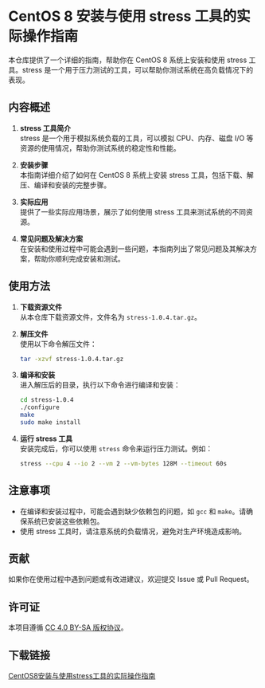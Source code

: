 # CentOS 8 安装与使用 stress 工具的实际操作指南

本仓库提供了一个详细的指南，帮助你在 CentOS 8 系统上安装和使用 stress 工具。stress 是一个用于压力测试的工具，可以帮助你测试系统在高负载情况下的表现。

## 内容概述

1. **stress 工具简介**  
   stress 是一个用于模拟系统负载的工具，可以模拟 CPU、内存、磁盘 I/O 等资源的使用情况，帮助你测试系统的稳定性和性能。

2. **安装步骤**  
   本指南详细介绍了如何在 CentOS 8 系统上安装 stress 工具，包括下载、解压、编译和安装的完整步骤。

3. **实际应用**  
   提供了一些实际应用场景，展示了如何使用 stress 工具来测试系统的不同资源。

4. **常见问题及解决方案**  
   在安装和使用过程中可能会遇到一些问题，本指南列出了常见问题及其解决方案，帮助你顺利完成安装和测试。

## 使用方法

1. **下载资源文件**  
   从本仓库下载资源文件，文件名为 `stress-1.0.4.tar.gz`。

2. **解压文件**  
   使用以下命令解压文件：
   ```bash
   tar -xzvf stress-1.0.4.tar.gz
   ```

3. **编译和安装**  
   进入解压后的目录，执行以下命令进行编译和安装：
   ```bash
   cd stress-1.0.4
   ./configure
   make
   sudo make install
   ```

4. **运行 stress 工具**  
   安装完成后，你可以使用 `stress` 命令来运行压力测试。例如：
   ```bash
   stress --cpu 4 --io 2 --vm 2 --vm-bytes 128M --timeout 60s
   ```

## 注意事项

- 在编译和安装过程中，可能会遇到缺少依赖包的问题，如 `gcc` 和 `make`。请确保系统已安装这些依赖包。
- 使用 stress 工具时，请注意系统的负载情况，避免对生产环境造成影响。

## 贡献

如果你在使用过程中遇到问题或有改进建议，欢迎提交 Issue 或 Pull Request。

## 许可证

本项目遵循 [CC 4.0 BY-SA 版权协议](https://creativecommons.org/licenses/by-sa/4.0/)。

## 下载链接

[CentOS8安装与使用stress工具的实际操作指南](https://pan.quark.cn/s/f84c08fa0c66)